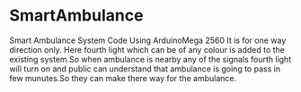 # SmartAmbulance
Smart Ambulance System Code Using ArduinoMega 2560
It is for one way direction only.
Here fourth light which can be of any colour is added to the existing system.So when ambulance is nearby any of the signals fourth light will turn on and public can understand that ambulance is going to pass in few munutes.So they can make there way for the ambulance.
